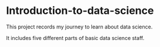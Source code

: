 # Introduction-to-data-science
This project records my journey to learn about data science.

It includes five different parts of basic data science staff.

